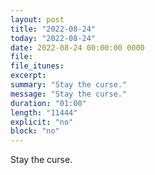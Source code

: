 ```yaml
---
layout: post
title: "2022-08-24"
today: "2022-08-24"
date: 2022-08-24 00:00:00 0000
file:
file_itunes:
excerpt:
summary: "Stay the curse."
message: "Stay the curse."
duration: "01:00"
length: "11444"
explicit: "no"
block: "no"
---
```

Stay the curse.

